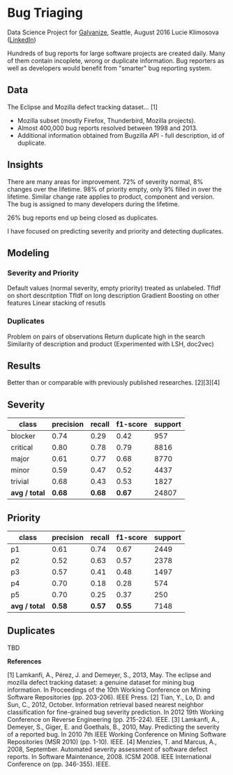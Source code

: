 # Bug Triaging

Data Science Project for [Galvanize](http://www.galvanize.com/), Seattle, August 2016
Lucie Klimosova ([LinkedIn](https://www.linkedin.com/in/lucieklimosova))

Hundreds of bug reports for large software projects are created daily.
Many of them contain incoplete, wrong or duplicate information.
Bug reporters as well as developers would benefit from "smarter" bug reporting system.

## Data

The Eclipse and Mozilla defect tracking dataset... [1]
- Mozilla subset (mostly Firefox, Thunderbird, Mozilla projects).
- Almost 400,000 bug reports resolved between 1998 and 2013.
- Additional information obtained from Bugzilla API - full description, id of duplicate.

## Insights

There are many areas for improvement.
72% of severity normal, 8% changes over the lifetime.
98% of priority empty, only 9% filled in over the lifetime.
Similar change rate applies to product, component and version.
The bug is assigned to many developers during the lifetime.

26% bug reports end up being closed as duplicates.

I have focused on predicting severity and priority and detecting duplicates.

## Modeling

### Severity and Priority

Default values (normal severity, empty priority) treated as unlabeled.
TfIdf on short descritption
TfIdf on long description
Gradient Boosting on other features
Linear stacking of resutls

### Duplicates
Problem on pairs of observations
Return duplicate high in the search
Similarity of description and product
(Experimented with LSH, doc2vec)

## Results

Better than or comparable with previously published researches. [2][3][4]

## Severity

class | precision  |  recall | f1-score |  support
---|---|---|---|---
    blocker   |    0.74  |   0.29  |   0.42   |   957
   critical   |    0.80  |   0.78  |   0.79   |  8816
      major   |    0.61  |   0.77  |   0.68   |  8770
      minor   |    0.59  |   0.47  |   0.52   |  4437
    trivial   |    0.68  |   0.43  |   0.53   |  1827
**avg / total**   |   **0.68**   |  **0.68**   |  **0.67**    | 24807

## Priority

class | precision  |  recall | f1-score |  support
---|---|---|---|---
         p1  |    0.61  |   0.74  |   0.67   |  2449
         p2  |    0.52  |   0.63  |   0.57   |  2378
         p3  |    0.57  |   0.41  |   0.48   |  1497
         p4  |    0.70  |   0.18  |   0.28   |   574
         p5  |    0.70  |   0.25  |   0.37   |   250
**avg / total**  |    **0.58**  |   **0.57**  |   **0.55**   |  7148

## Duplicates

TBD

**References**

[1] Lamkanfi, A., Pérez, J. and Demeyer, S., 2013, May. The eclipse and mozilla defect tracking dataset: a genuine dataset for mining bug information. In Proceedings of the 10th Working Conference on Mining Software Repositories (pp. 203-206). IEEE Press.
[2] Tian, Y., Lo, D. and Sun, C., 2012, October. Information retrieval based nearest neighbor classification for fine-grained bug severity prediction. In 2012 19th Working Conference on Reverse Engineering (pp. 215-224). IEEE.
[3] Lamkanfi, A., Demeyer, S., Giger, E. and Goethals, B., 2010, May. Predicting the severity of a reported bug. In 2010 7th IEEE Working Conference on Mining Software Repositories (MSR 2010) (pp. 1-10). IEEE.
[4] Menzies, T. and Marcus, A., 2008, September. Automated severity assessment of software defect reports. In Software Maintenance, 2008. ICSM 2008. IEEE International Conference on (pp. 346-355). IEEE.